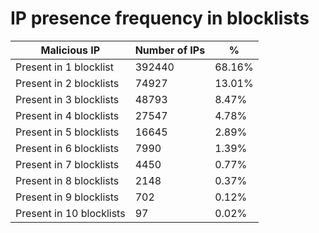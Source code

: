 # IP presence frequency in blocklists
| Malicious IP | Number of IPs | % |
|----|----|----|
| Present in 1 blocklist | 392440 | 68.16% |
| Present in 2 blocklists | 74927 | 13.01% |
| Present in 3 blocklists | 48793 | 8.47% |
| Present in 4 blocklists | 27547 | 4.78% |
| Present in 5 blocklists | 16645 | 2.89% |
| Present in 6 blocklists | 7990 | 1.39% |
| Present in 7 blocklists | 4450 | 0.77% |
| Present in 8 blocklists | 2148 | 0.37% |
| Present in 9 blocklists | 702 | 0.12% |
| Present in 10 blocklists | 97 | 0.02% |
